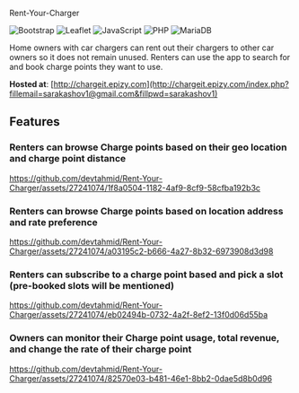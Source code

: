 Rent-Your-Charger

![Bootstrap](https://img.shields.io/badge/bootstrap-%23563D7C.svg?style=for-the-badge&logo=bootstrap&logoColor=white)
![Leaflet](https://img.shields.io/badge/Leaflet-199900?style=for-the-badge&logo=Leaflet&logoColor=white)
![JavaScript](https://img.shields.io/badge/javascript-%23323330.svg?style=for-the-badge&logo=javascript&logoColor=%23F7DF1E)
![PHP](https://img.shields.io/badge/php-%23777BB4.svg?style=for-the-badge&logo=php&logoColor=white)
![MariaDB](https://img.shields.io/badge/MariaDB-003545?style=for-the-badge&logo=mariadb&logoColor=white)  

Home owners with car chargers can rent out their chargers to other car owners so it does not remain unused. Renters can use the app to search for and book charge points they want to use.   

**Hosted at**: [http://chargeit.epizy.com](http://chargeit.epizy.com/index.php?fillemail=sarakashov1@gmail.com&fillpwd=sarakashov1)  

  
    
## Features  

### Renters can browse Charge points based on their geo location and charge point distance

https://github.com/devtahmid/Rent-Your-Charger/assets/27241074/1f8a0504-1182-4af9-8cf9-58cfba192b3c  

### Renters can browse Charge points based on location address and rate preference

https://github.com/devtahmid/Rent-Your-Charger/assets/27241074/a03195c2-b666-4a27-8b32-6973908d3d98

### Renters can subscribe to a charge point based and pick a slot (pre-booked slots will be mentioned)

https://github.com/devtahmid/Rent-Your-Charger/assets/27241074/eb02494b-0732-4a2f-8ef2-13f0d06d55ba

### Owners can monitor their Charge point usage, total revenue, and change the rate of their charge point 

https://github.com/devtahmid/Rent-Your-Charger/assets/27241074/82570e03-b481-46e1-8bb2-0dae5d8b0d96



  
